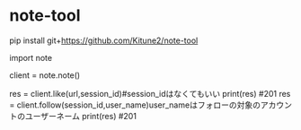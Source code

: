 # note-tool

pip install git+https://github.com/Kitune2/note-tool

import note

client = note.note()

res = client.like(url,session_id)#session_idはなくてもいい
print(res)
#201
res = client.follow(session_id,user_name)user_nameはフォローの対象のアカウントのユーザーネーム
print(res)
#201
